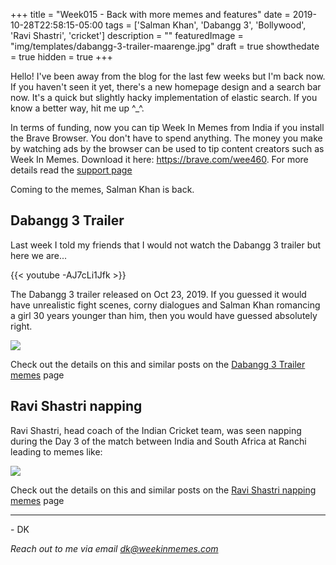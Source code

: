 +++
title = "Week015 - Back with more memes and features"
date = 2019-10-28T22:58:15-05:00
tags = ['Salman Khan', 'Dabangg 3', 'Bollywood', 'Ravi Shastri', 'cricket']
description = ""
featuredImage = "img/templates/dabangg-3-trailer-maarenge.jpg"
draft = true
showthedate = true
hidden = true
+++


Hello! I've been away from the blog for the last few weeks but I'm back now. If you haven't seen it yet, there's a new homepage design and a search bar now. It's a quick but slightly hacky implementation of elastic search. If you know a better way, hit me up ^\_^.
<!--more-->
In terms of funding, now you can tip Week In Memes from India if you install the Brave Browser. You don't have to spend anything. The money you make by watching ads by the browser can be used to tip content creators such as Week In Memes. Download it here: https://brave.com/wee460. For more details read the [support page](support) 

Coming to the memes, Salman Khan is back. 

## Dabangg 3 Trailer

Last week I told my friends that I would not watch the Dabangg 3 trailer but here we are...

{{< youtube -AJ7cLi1Jfk >}}

The Dabangg 3 trailer released on Oct 23, 2019. If you guessed it would have unrealistic fight scenes, corny dialogues and Salman Khan romancing a girl 30 years younger than him, then you would have guessed absolutely right. 

![](img/dabangg-3-trailer/dabangg-3-trailer-000.png)

Check out the details on this and similar posts on the [Dabangg 3 Trailer memes](memes/dabangg-3-trailer#memes) page

## Ravi Shastri napping

Ravi Shastri, head coach of the Indian Cricket team, was seen napping during the Day 3 of the match between India and South Africa at Ranchi leading to memes like:

![](img/ravi-shastri-napping/ravi-shastri-napping-011.png)


Check out the details on this and similar posts on the [Ravi Shastri napping memes](memes/ravi-shastri-napping#memes) page

---
\- DK

*Reach out to me via email [dk@weekinmemes.com](mailto:dk@weekinmemes.com)*